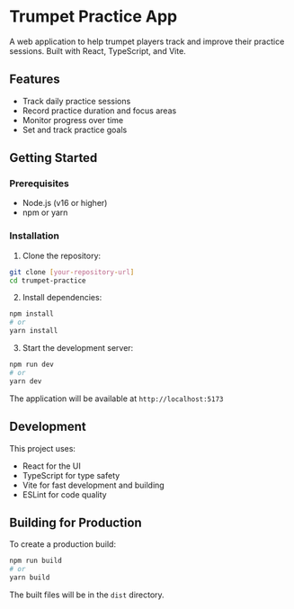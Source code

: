# Trumpet Practice App

A web application to help trumpet players track and improve their practice sessions. Built with React, TypeScript, and Vite.

## Features

- Track daily practice sessions
- Record practice duration and focus areas
- Monitor progress over time
- Set and track practice goals

## Getting Started

### Prerequisites

- Node.js (v16 or higher)
- npm or yarn

### Installation

1. Clone the repository:
```bash
git clone [your-repository-url]
cd trumpet-practice
```

2. Install dependencies:
```bash
npm install
# or
yarn install
```

3. Start the development server:
```bash
npm run dev
# or
yarn dev
```

The application will be available at `http://localhost:5173`

## Development

This project uses:
- React for the UI
- TypeScript for type safety
- Vite for fast development and building
- ESLint for code quality

## Building for Production

To create a production build:

```bash
npm run build
# or
yarn build
```

The built files will be in the `dist` directory.


